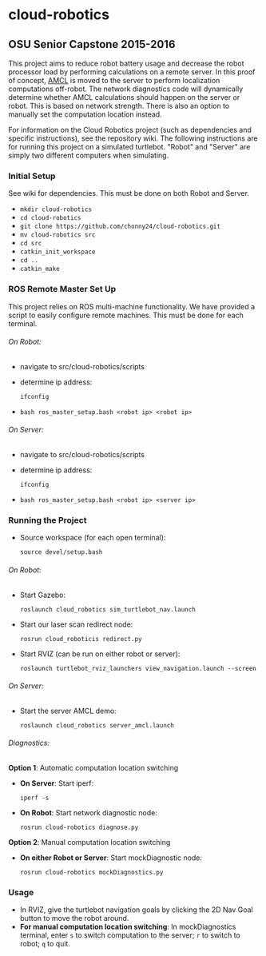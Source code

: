 # cloud-robotics
## OSU Senior Capstone 2015-2016
This project aims to reduce robot battery usage and decrease the robot processor load by performing calculations on a remote server. In this proof of concept, [AMCL](http://wiki.ros.org/amcl) is moved to the server to perform localization computations off-robot. The network diagnostics code will dynamically determine whether AMCL calculations should happen on the server or robot. This is based on network strength. There is also an option to manually set the computation location instead.

For information on the Cloud Robotics project (such as dependencies and specific instructions), see the repository wiki. The following instructions are for running this project on a simulated turtlebot. "Robot" and "Server" are simply two different computers when simulating. 

### Initial Setup
See wiki for dependencies. This must be done on both Robot and Server.

- `mkdir cloud-robotics`
- `cd cloud-robotics`
- `git clone https://github.com/chonny24/cloud-robotics.git`
- `mv cloud-robotics src`
- `cd src`
- `catkin_init_workspace`
- `cd ..`
- `catkin_make`

### ROS Remote Master Set Up
This project relies on ROS multi-machine functionality. We have provided a script to easily configure remote machines. This must be done for each terminal.
###### On Robot:
- navigate to src/cloud-robotics/scripts

- determine ip address: 

    `ifconfig`
- `bash ros_master_setup.bash <robot ip> <robot ip>`

###### On Server:
- navigate to src/cloud-robotics/scripts

- determine ip address: 

    `ifconfig`
- `bash ros_master_setup.bash <robot ip> <server ip>`

### Running the Project
- Source workspace (for each open terminal): 
    
    `source devel/setup.bash`
###### On Robot:

- Start Gazebo: 
    
    `roslaunch cloud_robotics sim_turtlebot_nav.launch`
- Start our laser scan redirect node:

    `rosrun cloud_roboticis redirect.py`
- Start RVIZ (can be run on either robot or server):

    `roslaunch turtlebot_rviz_launchers view_navigation.launch --screen`

###### On Server:
- Start the server AMCL demo:
 
    `roslaunch cloud_robotics server_amcl.launch`

###### Diagnostics:
**Option 1**: Automatic computation location switching

- **On Server**: Start iperf:

    `iperf -s`
- **On Robot**: Start network diagnostic node:

    `rosrun cloud-robotics diagnose.py`

**Option 2**: Manual computation location switching

- **On either Robot or Server**: Start mockDiagnostic node:

    `rosrun cloud-robotics mockDiagnostics.py`

 
### Usage
- In RVIZ, give the turtlebot navigation goals by clicking the 2D Nav Goal button to move the robot around.
- **For manual computation location switching**: In mockDiagnostics terminal, enter `s` to switch computation to the server; `r` to switch to robot; `q` to quit.
